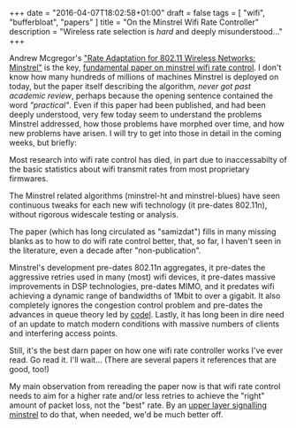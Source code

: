 +++
date = "2016-04-07T18:02:58+01:00"
draft = false
tags = [ "wifi", "bufferbloat", "papers" ]
title = "On the Minstrel Wifi Rate Controller"
description = "Wireless rate selection is *hard* and deeply misunderstood..."
+++

Andrew Mcgregor's ["Rate Adaptation for 802.11 Wireless Networks: Minstrel"](/papers/minstrel-sigcomm-final.pdf) is the key, [fundamental paper on minstrel wifi rate control](/papers/minstrel-sigcomm-final.pdf). I don't know how many hundreds of millions of machines Minstrel is deployed on today, but the paper itself describing the algorithm, *never got past academic review*, perhaps because the opening sentence contained the word *"practical"*.  Even if this paper had been published, and had been deeply understood, very few today seem to understand the problems Minstrel addressed, how those problems have morphed over time, and how new problems have arisen. I will try to get into those in detail in the coming weeks, but briefly:

Most research into wifi rate control has died, in part due to
inaccessabilty of the basic statistics about wifi transmit rates from
most proprietary firmwares.

The Minstrel related algorithms (minstrel-ht and minstrel-blues) have seen continuous tweaks for each new wifi technology (it
pre-dates 802.11n), without rigorous widescale testing or analysis.

The paper (which has long circulated as "samizdat") fills in many missing blanks as to how to do wifi rate control better, that, so far, I haven't seen in the literature, even a decade after "non-publication".

Minstrel's development pre-dates 802.11n aggregates, it pre-dates the aggressive retries used in many (most) wifi devices, it pre-dates massive improvements
in DSP technologies, pre-dates MIMO, and it predates wifi achieving a dynamic range of bandwidths of 1Mbit to over a gigabit. It also completely ignores the congestion
control problem and pre-dates the advances in queue theory led by [codel](/post/codel_on_wifi). Lastly, it has long been in dire need of an update to match modern conditions with massive numbers of clients and interfering access points.

Still, it's the best darn paper on how one wifi rate controller works I've ever read.  Go read it. I'll wait... (There are several papers it references that are good, too!)

My main observation from rereading the paper now is that wifi rate control needs
to aim for a higher rate and/or less retries to achieve the "right" amount of packet loss, not the "best" rate. By an [upper layer signalling minstrel](/post/selective_unprotect) to do that, when needed, we'd be much better off.

